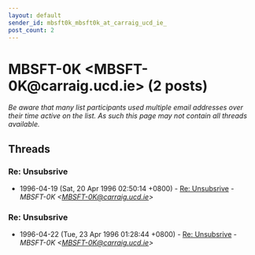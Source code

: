 ```yaml
---
layout: default
sender_id: mbsft0k_mbsft0k_at_carraig_ucd_ie_
post_count: 2
---
```


# MBSFT-0K <MBSFT-0K<span>@</span>carraig.ucd.ie> (2 posts)

_Be aware that many list participants used multiple email addresses over their time active on the list. As such this page may not contain all threads available._

## Threads

### Re: Unsubsrive
+ 1996-04-19 (Sat, 20 Apr 1996 02:50:14 +0800) - [Re: Unsubsrive](/archive/1996/04/ab2036f0842a8e2f1a78bf39060356f6514d1d473bcbfb7f334e30969624c034) - _MBSFT-0K \<MBSFT-0K@carraig.ucd.ie\>_

### Re: Unsubsrive
+ 1996-04-22 (Tue, 23 Apr 1996 01:28:44 +0800) - [Re: Unsubsrive](/archive/1996/04/2b2189bd4a61ebd446c59501d8b3901aed79d5ecc351fdebfacffa801a57ef07) - _MBSFT-0K \<MBSFT-0K@carraig.ucd.ie\>_

